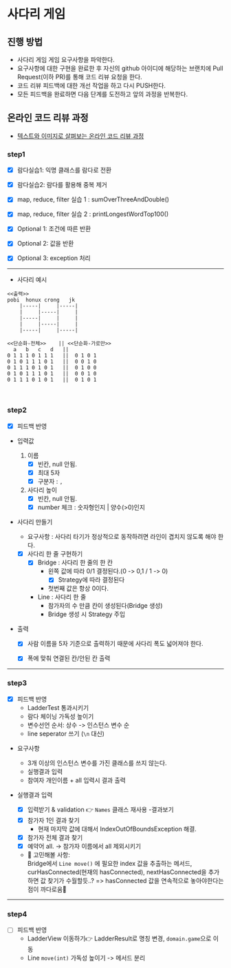 # 사다리 게임
## 진행 방법
* 사다리 게임 게임 요구사항을 파악한다.
* 요구사항에 대한 구현을 완료한 후 자신의 github 아이디에 해당하는 브랜치에 Pull Request(이하 PR)를 통해 코드 리뷰 요청을 한다.
* 코드 리뷰 피드백에 대한 개선 작업을 하고 다시 PUSH한다.
* 모든 피드백을 완료하면 다음 단계를 도전하고 앞의 과정을 반복한다.

## 온라인 코드 리뷰 과정
* [텍스트와 이미지로 살펴보는 온라인 코드 리뷰 과정](https://github.com/nextstep-step/nextstep-docs/tree/master/codereview)


### step1
- [x] 람다실습1: 익명 클래스를 람다로 전환
- [x] 람다실습2: 람다를 활용해 중복 제거
- [x] map, reduce, filter 실습 1 : sumOverThreeAndDouble()
- [x] map, reduce, filter 실습 2 : printLongestWordTop100()
- [x] Optional 1: 조건에 따른 반환
- [x] Optional 2: 값을 반환
- [x] Optional 3: exception 처리


-----


- 사다리 예시
```
<<출력>>
pobi  honux crong   jk
    |-----|     |-----|
    |     |-----|     |
    |-----|     |     |
    |     |-----|     |
    |-----|     |-----|
```  
```
<<단순화-전체>>    || <<단순화-가로만>>
  a   b   c   d   ||    
0 1 1 1 0 1 1 1   ||  0 1 0 1  
0 1 0 1 1 1 0 1   ||  0 0 1 0
0 1 1 1 0 1 0 1   ||  0 1 0 0
0 1 0 1 1 1 0 1   ||  0 0 1 0
0 1 1 1 0 1 0 1   ||  0 1 0 1
```  

<br>


### step2
- [x] 피드백 반영

- 입력값  
    1. 이름  
          - [x] 빈칸, null 안됨.  
          - [x] 최대 5자  
          - [x] 구분자 : `,`  
    2. 사다리 높이
          - [x] 빈칸, null 안됨.  
          - [x] number 체크 : 숫자형인지 | 양수(>0)인지
      
- 사다리 만들기      
  - 요구사항 : 사다리 타기가 정상적으로 동작하려면 라인이 겹치지 않도록 해야 한다.
        
  - [x] 사다리 한 줄 구현하기      
    - [x] Bridge : 사다리 한 줄의 한 칸     
        - 왼쪽 값에 따라 0/1 결정된다.(0 -> 0,1 / 1 -> 0)
            - [x] Strategy에 따라 결정된다      
        - 첫번째 값은 항상 0이다.
    - Line : 사다리 한 줄
        - 참가자의 수 만큼 칸이 생성된다(Bridge 생성)
        - Bridge 생성 시 Strategy 주입     

- 출력  
  - [x] 사람 이름을 5자 기준으로 출력하기 때문에 사다리 폭도 넓어져야 한다. 
  - [x] 폭에 맞춰 연결된 칸/안된 칸 출력


-----

### step3
- [x] 피드백 반영
  - LadderTest 통과시키기
  - 람다 체이닝 가독성 높이기
  - 변수선언 순서: 상수 -> 인스턴스 변수 순
  - line seperator 쓰기 (`\n` 대신)

- 요구사항
  - 3개 이상의 인스턴스 변수를 가진 클래스를 쓰지 않는다.
  - 실행결과 입력
  - 참여자 개인이름 + all 입력시 결과 출력

- 실행결과 입력
  - [x] 입력받기 & validation 👉 `Names` 클래스 재사용
-결과보기  
  - [x] 참가자 1인 결과 찾기
    - 현재 마지막 값에 대해서 IndexOutOfBoundsException 해결.
  - [x] 참가자 전체 결과 찾기
  - [x] 예약어 all. -> 참가자 이름에서 all 제외시키기
  - 👀 고민해볼 사항:     
     Bridge에서 `Line move()` 에 필요한 index 값을 추출하는 메서드,
     curHasConnected(현재의 hasConnected), nextHasConnected을 추가하면 값 찾기가 수월할듯..?
     => hasConnected 값을 연속적으로 놓아야한다는 점이 까다로움🤔


-----

### step4
- [ ] 피드백 반영
  - LadderView 이동하기👉 LadderResult로 명칭 변경, `domain.game`으로 이동
  - Line `move(int)` 가독성 높이기 -> 메서드 분리

